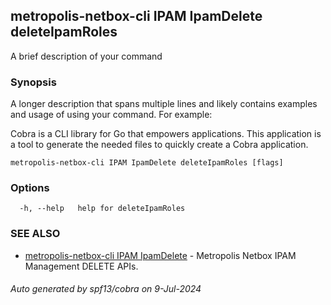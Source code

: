 ## metropolis-netbox-cli IPAM IpamDelete deleteIpamRoles

A brief description of your command

### Synopsis

A longer description that spans multiple lines and likely contains examples
and usage of using your command. For example:

Cobra is a CLI library for Go that empowers applications.
This application is a tool to generate the needed files
to quickly create a Cobra application.

```
metropolis-netbox-cli IPAM IpamDelete deleteIpamRoles [flags]
```

### Options

```
  -h, --help   help for deleteIpamRoles
```

### SEE ALSO

* [metropolis-netbox-cli IPAM IpamDelete]()	 - Metropolis Netbox IPAM Management DELETE APIs.

###### Auto generated by spf13/cobra on 9-Jul-2024
